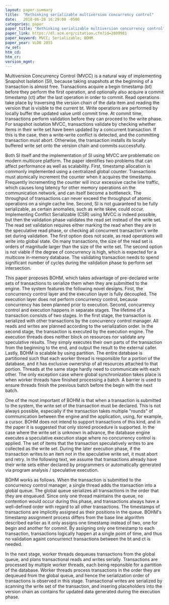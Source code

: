 ```yaml
---
layout: paper-summary
title:  "Rethinking serializable multiversion concurrency control"
date:   2018-06-28 16:29:00 -0500
categories: paper
paper_title: "Rethinking serializable multiversion concurrency control"
paper_link: https://dl.acm.org/citation.cfm?id=2809981
paper_keyword: MVCC; Serializable; BOHM
paper_year: VLDB 2015
rw_set:
htm_cd:
htm_cr:
version_mgmt:
---
```


Multiversion Concurrency Control (MVCC) is a natural way of implementing Snapshot Isolation (SI),
because taking snapshots at the beginning of a transaction is almost free. Transactions acquire
a begin timestamp (bt) before they perform the first operation, and optionally also acquire a 
commit timestamp (ct) after the last operation in order to commit. Read operations take place 
by traversing the version chain of the data item and reading the version that is visible to the
current bt. Write operations are performed by locally buffer the updated value until commit time.
At commit time, transactions perform validation before they can proceed to the write phase.
For snapshot isolation MVCC, transactions validate by checking whether items in their write set
have been updated by a concurrent transaction. If this is the case, then a write-write conflict is
detected, and the committing transaction must abort. Otherwise, the transaction installs its locally
buffered write set onto the version chain and commits successfully.

Both SI itself and the implementation of SI using MVCC are problematic on modern multicore platform.
The paper identifies two problems that can affect performance as well as scalability. First, timestamp
allocation is commonly implemented using a centralized global counter. Transactions must atomically
increment the counter when it acquires the timestamp. Frequently incrementing the counter will
incur excessive cache line traffic, which causes long latency for other memory operations on the 
communication network, and can itself become a bottleneck. The throughput of transactions can never
exceed the throughput of atomic operations on a single cache line. Second, SI is not guaranteed to be
fully serializable, as certain anomalies, such as write skew, could occur. Implementing Conflict Serializable 
(CSR) using MVCC is indeed possible, but then the validation phase validates the read set instead of the write 
set. The read set validation requires either marking the read when they are in the speculative read
phase, or checking all concurrent transaction's write set during validation. The first option does not 
scale, as read operations will write into global state. On many transactions, the size of the read set is 
orders of magnitude larger than the size of the write set. The second option is not viable if the degree
of concurrency is high, which is expected for a multicore in-memory database. The validating transaction needs
to spend significant number of cycles during the validation phase to perform set intersection.

This paper proposes BOHM, which takes advantage of pre-declared write sets of transactions to serialize 
them when they are submitted to the engine. The system features the following novel designs. First, the
concurrency control layer and the execution layer is fully decoupled. The execution layer does not perform
concurrency control, because concurrency has been planned prior to execution. Second, concurrency control and 
execution happens in separate stages. The lifetime of a transaction consists of two stages. In the first
stage, the transaction is serialized with other transactions by the concurrency control manager. All reads
and writes are planned according to the serialization order. In the second stage, the transaction is executed by
the execution engine. The execution threads does neither block on resources nor validate any speculative results.
They simply executes their own parts of the transaction from the beginning to the end, and output the result
to the external caller. Lastly, BOHM is scalable by using partition. The entire database is partitioned such that
each worker thread is responsible for a portion of the database, and it has exclusive ownership of all resources
attached to that portion. Threads at the same stage hardly need to communicate with each other. The only exception 
case where global synchronization takes place is when worker threads have finished processing a batch. A barrier is 
used to ensure threads finish the previous batch before the begin with the next batch.

One of the most important of BOHM is that when a transaction is submitted to the system, the write set of the
transaction must be declared. This is not always possible, especially if the transaction takes multiple "rounds" of 
communication between the engine and the application, using, for example, a cursor. BOHM does not intend to support 
transactions of this kind, and in the paper it is suggested that only stored procedure is supported. In the case
where the write set is unknown in advance, the database engine executes a speculative execution stage where no 
concurrency control is applied. The set of items that the transaction speculatively writes to are collected as the
write set. During the later execution phase, if the transaction writes to an item not in the speculative write set,
it must abort and retry. In the following text, we assume that transactions already have their write sets either 
declared by programmers or automatically generated via program analysis / speculative execution.

BOHM works as follows. When the transaction is submitted to the concurrency control manager, a single thread 
adds the transaction into a global queue. The global queue serializes all transactions in the order that they
are enqueued. Since only one thread maintains the queue, no contention would occur during this phase, and transactions 
always have a well-defined order with regard to all other transactions. The timestamps of transactions are implicitly
assigned as their positions in the queue. BOHM's timestamp assignment process differs from the base line algorithm
described earlier as it only assigns one timestamp instead of two, one for begin and another for commit. By
assigning only one timestamp to each transaction, transactions logically happen at a single point of time, and thus 
no validation againt concurrenct transactions between the bt and ct is needed.

In the next stage, worker threads dequeues transactions from the global queue, and plans transactional reads and writes
serially. Transactions are processed by multiple worker threads, each being reponsible for a partition of the database. Worker 
threads process transactions in the order they are dequeued from the global queue, and hence the serialization order of 
transactions is observed in this stage. Transactional writes are serialized by scanning the write set of the transaction, 
and insering placeholders into the version chain as contains for updated data generated during the execution phase. 